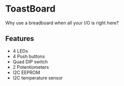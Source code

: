 # ToastBoard

Why use a breadboard when all your I/O is right here?

## Features

* 4 LEDs
* 4 Push buttons
* Quad DIP switch
* 2 Potentiometers
* I2C EEPROM
* I2C temperature sensor
